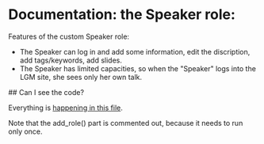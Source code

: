 # Documentation: the Speaker role:

Features of the custom Speaker role:

- The Speaker can log in and add some information, edit the discription, add tags/keywords, add slides.
- The Speaker has limited capacities, so when the "Speaker" logs into the LGM site, she sees only her own talk.

## Can I see the code?

Everything is [happening in this file](https://github.com/libregraphicsmeeting/htdocs-2016/blob/master/plugins/lgm-talks-2016/lgm-user-roles.php).

Note that the add_role() part is commented out, because it needs to run only once.